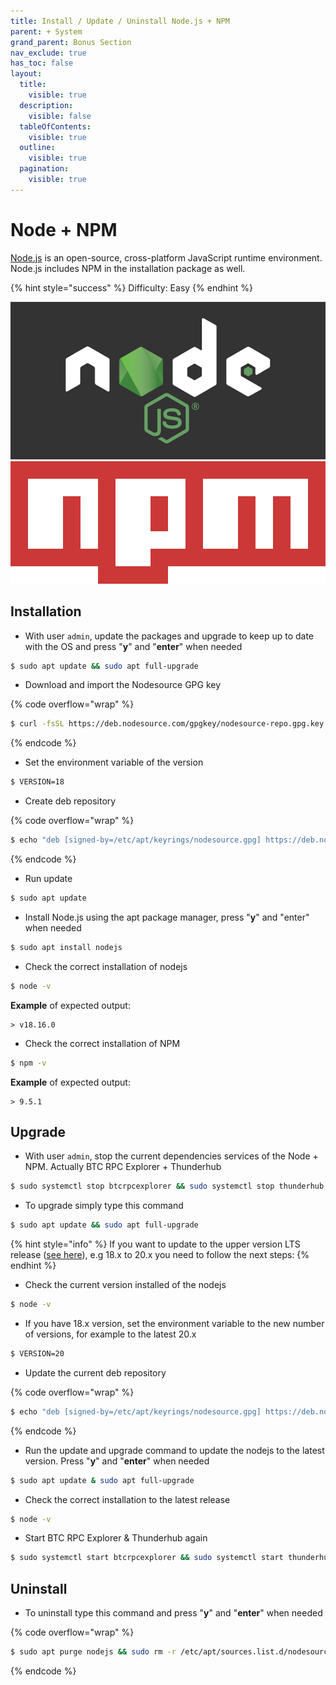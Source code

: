 ```yaml
---
title: Install / Update / Uninstall Node.js + NPM
parent: + System
grand_parent: Bonus Section
nav_exclude: true
has_toc: false
layout:
  title:
    visible: true
  description:
    visible: false
  tableOfContents:
    visible: true
  outline:
    visible: true
  pagination:
    visible: true
---
```


# Node + NPM

[Node.js](https://nodejs.org) is an open-source, cross-platform JavaScript runtime environment. Node.js includes NPM in the installation package as well.

{% hint style="success" %}
Difficulty: Easy
{% endhint %}

![](../../images/nodejs-logo.png) ![](../../images/npm-logo.png)

## Installation

* With user `admin`, update the packages and upgrade to keep up to date with the OS and press "**y**" and "**enter**" when needed

```bash
$ sudo apt update && sudo apt full-upgrade
```

* Download and import the Nodesource GPG key

{% code overflow="wrap" %}
```sh
$ curl -fsSL https://deb.nodesource.com/gpgkey/nodesource-repo.gpg.key | sudo gpg --dearmor -o /etc/apt/keyrings/nodesource.gpg
```
{% endcode %}

* Set the environment variable of the version

```bash
$ VERSION=18
```

* Create deb repository

{% code overflow="wrap" %}
```bash
$ echo "deb [signed-by=/etc/apt/keyrings/nodesource.gpg] https://deb.nodesource.com/node_$VERSION.x nodistro main" | sudo tee /etc/apt/sources.list.d/nodesource.list
```
{% endcode %}

* Run update

```sh
$ sudo apt update
```

* Install Node.js using the apt package manager, press "**y**" and "enter" when needed

```sh
$ sudo apt install nodejs
```

* Check the correct installation of nodejs

```sh
$ node -v
```

**Example** of expected output:

```
> v18.16.0
```

* Check the correct installation of NPM

```sh
$ npm -v
```

**Example** of expected output:

```
> 9.5.1
```

## Upgrade

* With user `admin`, stop the current dependencies services of the Node + NPM. Actually BTC RPC Explorer + Thunderhub

```bash
$ sudo systemctl stop btcrpcexplorer && sudo systemctl stop thunderhub
```

* To upgrade simply type this command

```sh
$ sudo apt update && sudo apt full-upgrade
```

{% hint style="info" %}
If you want to update to the upper version LTS release ([see here](https://nodejs.org/en/download)), e.g 18.x to 20.x you need to follow the next steps:
{% endhint %}

* Check the current version installed of the nodejs

```bash
$ node -v
```

* If you have 18.x version, set the environment variable to the new number of versions, for example to the latest 20.x

```bash
$ VERSION=20
```

* Update the current deb repository

{% code overflow="wrap" %}
```bash
$ echo "deb [signed-by=/etc/apt/keyrings/nodesource.gpg] https://deb.nodesource.com/node_$VERSION.x nodistro main" | sudo tee /etc/apt/sources.list.d/nodesource.list
```
{% endcode %}

* Run the update and upgrade command to update the nodejs to the latest version. Press "**y**" and "**enter**" when needed

```bash
$ sudo apt update & sudo apt full-upgrade
```

* Check the correct installation to the latest release

```bash
$ node -v
```

* Start BTC RPC Explorer & Thunderhub again

```bash
$ sudo systemctl start btcrpcexplorer && sudo systemctl start thunderhub
```

## Uninstall

* To uninstall type this command and press "**y**" and "**enter**" when needed

{% code overflow="wrap" %}
```sh
$ sudo apt purge nodejs && sudo rm -r /etc/apt/sources.list.d/nodesource.list && sudo rm -r /etc/apt/keyrings/nodesource.gpg
```
{% endcode %}
